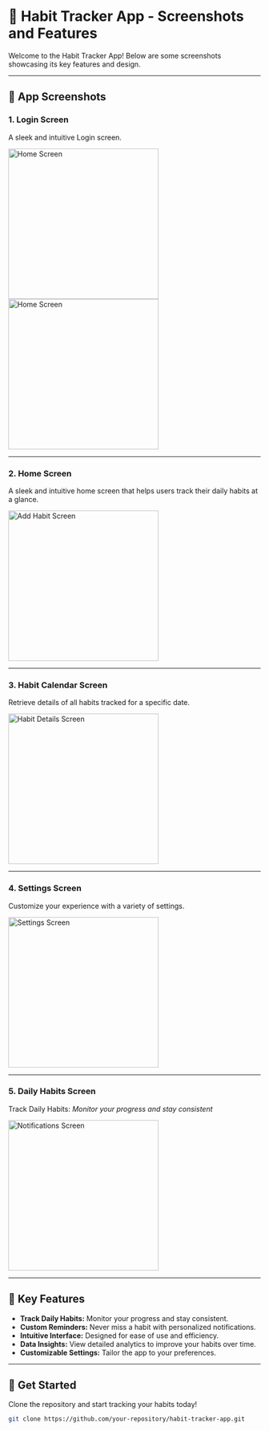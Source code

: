 # 🚀 Habit Tracker App - Screenshots and Features

Welcome to the Habit Tracker App! Below are some screenshots showcasing its key features and design.

---

## 📱 App Screenshots

### **1. Login Screen**
A sleek and intuitive Login screen.

<img src="https://github.com/user-attachments/assets/ea7e453d-f5f5-4277-a950-c80d1524e854" alt="Home Screen" width="300" />
<img src="https://github.com/user-attachments/assets/5e9c4d6a-74a2-4520-a1d6-b997d7ed2497" alt="Home Screen" width="300" />

---

### **2. Home Screen**
A sleek and intuitive home screen that helps users track their daily habits at a glance.

<img src="https://github.com/user-attachments/assets/cd1f421f-96ac-4e03-bea5-2001edc20adc" alt="Add Habit Screen" width="300" />

---

### **3. Habit Calendar Screen**
Retrieve details of all habits tracked for a specific date.

<img src="https://github.com/user-attachments/assets/e4b55421-3634-44ab-9633-9e46ef8a843e" alt="Habit Details Screen" width="300" />

---

### **4. Settings Screen**
Customize your experience with a variety of settings.

<img src="https://github.com/user-attachments/assets/8affa2f2-792b-4fcc-8b3c-ab88d15b3192" alt="Settings Screen" width="300" />

---

### **5. Daily Habits Screen**
Track Daily Habits: *Monitor your progress and stay consistent*

<img src="https://github.com/user-attachments/assets/d1d0f09a-205b-4568-912d-f4424e0c9b8c" alt="Notifications Screen" width="300" />

---

## 🎯 Key Features
- **Track Daily Habits:** Monitor your progress and stay consistent.
- **Custom Reminders:** Never miss a habit with personalized notifications.
- **Intuitive Interface:** Designed for ease of use and efficiency.
- **Data Insights:** View detailed analytics to improve your habits over time.
- **Customizable Settings:** Tailor the app to your preferences.

---

## 🔗 Get Started
Clone the repository and start tracking your habits today!

```bash
git clone https://github.com/your-repository/habit-tracker-app.git
